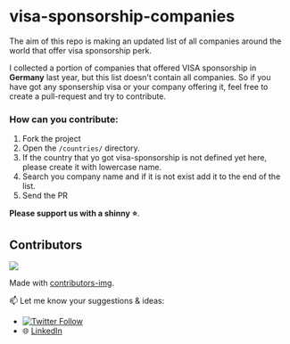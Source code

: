 # visa-sponsorship-companies

The aim of this repo is making an updated list of all companies around the world that offer visa sponsorship perk.

I collected a portion of companies that offered VISA sponsorship in **Germany** last year, but this list doesn't contain all companies. So if you have got any sponsership visa or your company offering it, feel free to create a pull-request and try to contribute.


### How can you contribute:
1. Fork the project
2. Open the `/countries/` directory.
3. If the country that yo got visa-sponsorship is not defined yet here, please create it with lowercase name.
4. Search you company name and if it is not exist add it to the end of the list.
5. Send the PR


**Please support us with a shinny ⭐**.


## Contributors


<a href = "https://github.com/Tanu-N-Prabhu/Python/graphs/contributors">
  <img src = "https://contrib.rocks/image?repo = GitHub_SiaExplains/visa-sponsorship-companies"/>
</a>

Made with [contributors-img](https://contrib.rocks).


📫 Let me know your suggestions & ideas:
- [![Twitter Follow](https://img.shields.io/twitter/follow/siaexplains?style=social)](https://twitter.com/siaexplains)
- 🌐 [LinkedIn](https://www.linkedin.com/in/siavash-ghanbari/)
